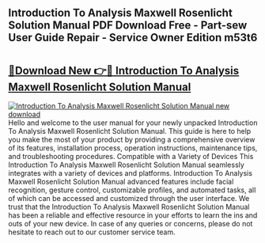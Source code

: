 ## Introduction To Analysis Maxwell Rosenlicht Solution Manual PDF Download Free - Part-sew User Guide Repair - Service Owner Edition m53t6

# <h2><a href="http://bc88170.oget.top/?id=Introduction+To+Analysis+Maxwell+Rosenlicht+Solution+Manual">🔗Download New 👉🔴 Introduction To Analysis Maxwell Rosenlicht Solution Manual</a></h2>

[![Introduction To Analysis Maxwell Rosenlicht Solution Manual new download](https://i.imgur.com/5g1atiW.png)](http://bc88170.oget.top/?id=Introduction+To+Analysis+Maxwell+Rosenlicht+Solution+Manual)
Hello and welcome to the user manual for your newly unpacked Introduction To Analysis Maxwell Rosenlicht Solution Manual. This guide is here to help you make the most of your product by providing a comprehensive overview of its features, installation process, operation instructions, maintenance tips, and troubleshooting procedures. Compatible with a Variety of Devices This Introduction To Analysis Maxwell Rosenlicht Solution Manual seamlessly integrates with a variety of devices and platforms. Introduction To Analysis Maxwell Rosenlicht Solution Manual advanced features include facial recognition, gesture control, customizable profiles, and automated tasks, all of which can be accessed and customized through the user interface. We trust that the Introduction To Analysis Maxwell Rosenlicht Solution Manual has been a reliable and effective resource in your efforts to learn the ins and outs of your new device. In case of any queries or concerns, please do not hesitate to reach out to our customer service team.

